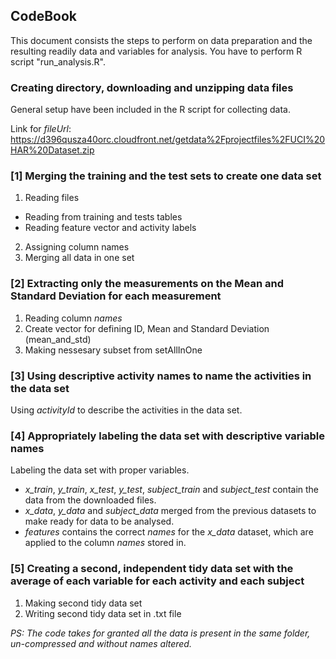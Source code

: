 ## CodeBook
This document consists the steps to perform on data preparation and the resulting readily data and variables for analysis. You have to perform R script "run_analysis.R".

### Creating directory, downloading and unzipping data files
General setup have been included in the R script for collecting data.

Link for *fileUrl*:
https://d396qusza40orc.cloudfront.net/getdata%2Fprojectfiles%2FUCI%20HAR%20Dataset.zip

### [1] Merging the training and the test sets to create one data set
1. Reading files
 * Reading from training and tests tables
 * Reading feature vector and activity labels
2. Assigning column names
3. Merging all data in one set

### [2] Extracting only the measurements on the Mean and Standard Deviation for each measurement
1. Reading column *names*
2. Create vector for defining ID, Mean and Standard Deviation (mean_and_std)
3. Making nessesary subset from setAllInOne

### [3] Using descriptive activity names to name the activities in the data set
Using *activityId* to describe the activities in the data set.

### [4] Appropriately labeling the data set with descriptive variable names
Labeling the data set with proper variables.
* *x_train*, *y_train*, *x_test*, *y_test*, *subject_train* and *subject_test* contain the data from the downloaded files.
* *x_data*, *y_data* and *subject_data* merged from the previous datasets to make ready for data to be analysed.
* *features* contains the correct *names* for the *x_data* dataset, which are applied to the column *names* stored in.

### [5] Creating a second, independent tidy data set with the average of each variable for each activity and each subject
1. Making second tidy data set
2. Writing second tidy data set in .txt file

*PS: The code takes for granted all the data is present in the same folder, un-compressed and without names altered.*
